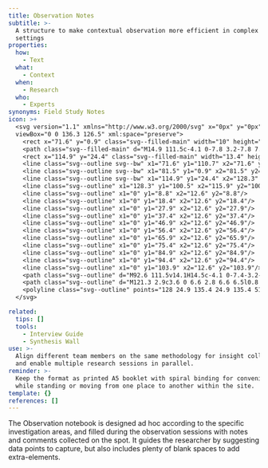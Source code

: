 ```yaml
---
title: Observation Notes
subtitle: >-
  A structure to make contextual observation more efficient in complex field
  settings
properties:
  how:
    - Text
  what:
    - Context
  when:
    - Research
  who:
    - Experts
synonyms: Field Study Notes
icon: >+
  <svg version="1.1" xmlns="http://www.w3.org/2000/svg" x="0px" y="0px"
  viewBox="0 0 136.3 126.5" xml:space="preserve">
    <rect x="71.6" y="0.9" class="svg--filled-main" width="10" height="109.8"/>
    <path class="svg--filled-main" d="M14.9 111.5c-4.1 0-7.8 3.2-7.8 7.1s3.3 7 7.4 7h78.1v-14.1L14.9 111.5z"/>
    <rect x="114.9" y="24.4" class="svg--filled-main" width="13.4" height="76"/>
    <line class="svg--outline svg--bw" x1="71.6" y1="110.7" x2="71.6" y2="0.9"/>
    <line class="svg--outline svg--bw" x1="81.5" y1="0.9" x2="81.5" y2="110.7"/>
    <line class="svg--outline svg--bw" x1="114.9" y1="24.4" x2="128.3" y2="24.4"/>
    <line class="svg--outline" x1="128.3" y1="100.5" x2="115.9" y2="100.5"/>
    <line class="svg--outline" x1="0" y1="8.8" x2="12.6" y2="8.8"/>
    <line class="svg--outline" x1="0" y1="18.4" x2="12.6" y2="18.4"/>
    <line class="svg--outline" x1="0" y1="27.9" x2="12.6" y2="27.9"/>
    <line class="svg--outline" x1="0" y1="37.4" x2="12.6" y2="37.4"/>
    <line class="svg--outline" x1="0" y1="46.9" x2="12.6" y2="46.9"/>
    <line class="svg--outline" x1="0" y1="56.4" x2="12.6" y2="56.4"/>
    <line class="svg--outline" x1="0" y1="65.9" x2="12.6" y2="65.9"/>
    <line class="svg--outline" x1="0" y1="75.4" x2="12.6" y2="75.4"/>
    <line class="svg--outline" x1="0" y1="84.9" x2="12.6" y2="84.9"/>
    <line class="svg--outline" x1="0" y1="94.4" x2="12.6" y2="94.4"/>
    <line class="svg--outline" x1="0" y1="103.9" x2="12.6" y2="103.9"/>
    <path class="svg--outline" d="M92.6 111.5v14.1H14.5c-4.1 0-7.4-3.2-7.4-7s3.7-7.1 7.8-7.1h3.6 67H91c4.7 0 8.5-3.8 8.5-8.5V9.4c0-4.7-3.8-8.5-8.5-8.5H7.1v117.6"/>
    <path class="svg--outline" d="M121.3 2.9c3.6 0 6.6 2.8 6.6 6.5l0.8 91.3 -6.4 12.6 -6.7-12.5 -0.8-91.3C114.8 5.9 117.7 2.9 121.3 2.9z"/>
    <polyline class="svg--outline" points="128 24.9 135.4 24.9 135.4 51.7 "/>
  </svg>

related:
  tips: []
  tools:
    - Interview Guide
    - Synthesis Wall
use: >-
  Align different team members on the same methodology for insight collection,
  and enable multiple research sessions in parallel.
reminder: >-
  Keep the format as printed A5 booklet with spiral binding for convenient use
  while standing or moving from one place to another within the site.
template: {}
references: []
---
```

The Observation notebook is designed ad hoc according to the specific investigation areas, and filled during the observation sessions with notes and comments collected on the spot.  It guides the researcher by suggesting data points to capture, but also includes plenty of blank spaces to add extra-elements.
